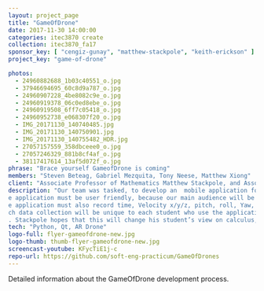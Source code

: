 ```yaml
---
layout: project_page
title: "GameOfDrone"
date: 2017-11-30 14:00:00
categories: itec3870 create
collection: itec3870_fa17
sponsor_key: [ "cengiz-gunay", "matthew-stackpole", "keith-erickson" ]
project_key: "game-of-drone"

photos:
  - 24960882688_1b03c40551_o.jpg
  - 37946694695_60c8d9a787_o.jpg
  - 24960907228_4be8082c9e_o.jpg
  - 24960919378_06c0ed8ebe_o.jpg
  - 24960919508_6ff7c05418_o.jpg
  - 24960952738_e068307f20_o.jpg
  - IMG_20171130_140740485.jpg
  - IMG_20171130_140750901.jpg
  - IMG_20171130_140755482_HDR.jpg
  - 27057157559_358dbceee0_o.jpg
  - 27057246329_881b8cf4af_o.jpg
  - 38117417614_13af5d072f_o.jpg
phrase: "Brace yourself GameofDrone is coming"
members: "Steven Beteag, Gabriel Mezquita, Tony Neese, Matthew Xiong"
client: "Associate Professor of Mathematics Matthew Stackpole, and Associate Professor of Mathematics Keith Erickson"
description: "Our team was tasked, to develop an  mobile application for the IOS/Android  to control a drone. 
e application must be user friendly, because our main audience will be students who are taking Dr. Stackpole and Dr. Erickson’s calculus section. 
e application must also record time, Velocity x/y/z, pitch, roll, Yaw, Altitude.
ch data collection will be unique to each student who use the application, and will be used to make their very own calculus problems.
. Stackpole hopes that this will change his student’s view on calculus, and hope they will enjoy the subject."
tech: "Python, Qt, AR Drone"
logo-full: flyer-gameofdrone-new.jpg
logo-thumb: thumb-flyer-gameofdrone-new.jpg
screencast-youtube: KFycTiE1j-c
repo-url: https://github.com/soft-eng-practicum/GameOfDrones
---
```


Detailed information about the GameOfDrone development process.

<!-- lightgallery -->
<script src="https://code.jquery.com/jquery-2.2.4.min.js"></script>
<script src="https://cdn.jsdelivr.net/lightgallery/1.3.7/js/lightgallery.min.js"></script>
<script src="https://cdn.jsdelivr.net/g/lg-zoom"></script>

<script type="text/javascript">
    $(document).ready(function() {
    $("body").lightGallery({
    zoom: true,
    selector: 'a#lightgallery',
    selectWithin: 'body'
    });
    });
</script>

[ggc]: http://www.ggc.edu
[gunay-ggc]: http://www.ggc.edu/about-ggc/directory/cengiz-gunay
